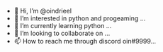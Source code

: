 - 👋 Hi, I’m @oindrieel
- 👀 I’m interested in python and progeaming  ...
- 🌱 I’m currently learning python ...
- 💞️ I’m looking to collaborate on ...
- 📫 How to reach me through discord oin#9999...

<!---
oindrieel/oindrieel is a ✨ special ✨ repository because its `README.md` (this file) appears on your GitHub profile.
You can click the Preview link to take a look at your changes.
--->
